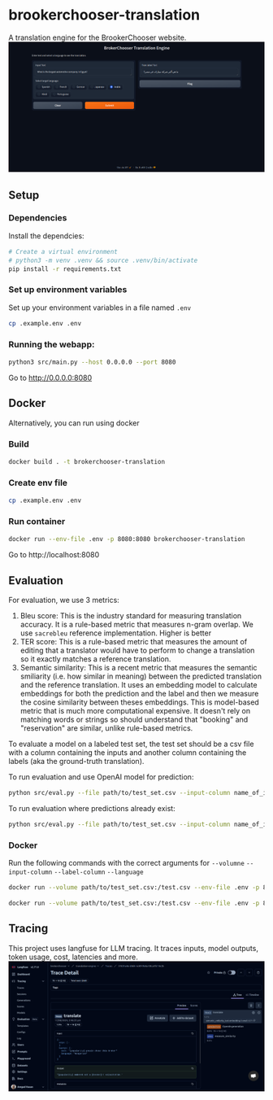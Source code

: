 # brookerchooser-translation
A translation engine for the BrookerChooser website.
![](static/translation-app.png)

## Setup
### Dependencies
Install the dependcies:
```bash
# Create a virtual environment
# python3 -m venv .venv && source .venv/bin/activate
pip install -r requirements.txt
```
### Set up environment variables
Set up your environment variables in a file named `.env`
```bash
cp .example.env .env
```

### Running the webapp:
```bash
python3 src/main.py --host 0.0.0.0 --port 8080
```

Go to http://0.0.0.0:8080

## Docker
Alternatively, you can run using docker
### Build
```bash
docker build . -t brokerchooser-translation
```

### Create env file
```bash
cp .example.env .env
```

### Run container
```bash
docker run --env-file .env -p 8080:8080 brokerchooser-translation
```

Go to http://localhost:8080

## Evaluation
For evaluation, we use 3 metrics:
1. Bleu score: This is the industry standard for measuring translation accuracy. It is a rule-based metric that measures n-gram overlap. We use `sacrebleu` reference implementation. Higher is better
2. TER score: This is a rule-based metric that measures the amount of editing that a translator would have to perform to change a translation so it exactly matches a reference translation.
3. Semantic similarity: This is a recent metric that measures the semantic smiliarity (i.e. how similar in meaning) between the predicted translation and the reference translation. It uses an embedding model to calculate embeddings for both the prediction and the label and then we measure the cosine similarity between theses embeddings. This is model-based metric that is much more computational expensive. It doesn't rely on matching words or strings so should understand that "booking" and "reservation" are similar, unlike rule-based metrics.

To evaluate a model on a labeled test set, the test set should be a csv file with a column containing the inputs and another column containing the labels (aka the ground-truth translation).

To run evaluation and use OpenAI model for prediction:
```bash
python src/eval.py --file path/to/test_set.csv --input-column name_of_input_column --label-column name_of_output_column --language target_language --openai-model gpt-4o-mini
```

To run evaluation where predictions already exist:
```bash
python src/eval.py --file path/to/test_set.csv --input-column name_of_input_column --label-column name_of_output_column --language target_language --prediction-column google_translate
```

### Docker
Run the following commands with the correct arguments for  `--volumne` `--input-column` `--label-column` `--language`
```bash
docker run --volume path/to/test_set.csv:/test.csv --env-file .env -p 8080:8080 brokerchooser-translation python3 src/eval.py --file /test.csv --input-column input-column-name --label-column label-column-name --language language --openai-model gpt-4o-mini
```

```bash
docker run --volume path/to/test_set.csv:/test.csv --env-file .env -p 8080:8080 brokerchooser-translation python3 src/eval.py --file /test.csv --input-column input-column-name --label-column label-column-name --language language --prediction-column google_translate
```

## Tracing
This project uses langfuse for LLM tracing. It traces inputs, model outputs, token usage, cost, latencies and more.
![](static/langfuse-llm-tracing.png)